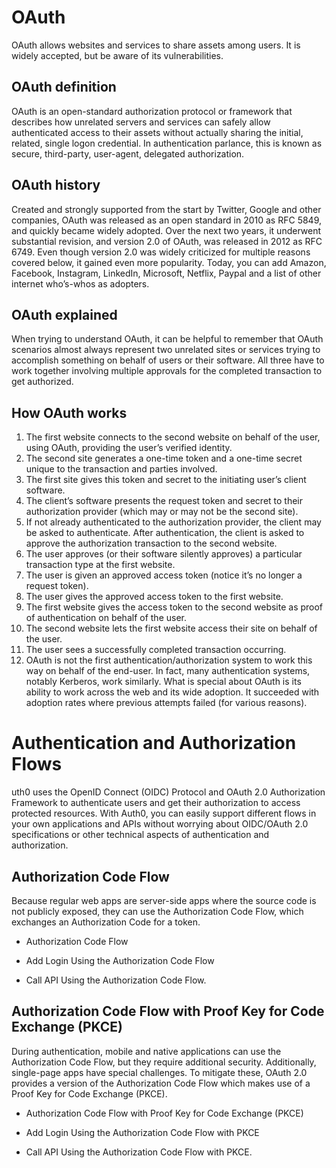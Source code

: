 # OAuth
OAuth allows websites and services to share assets among users. It is widely accepted, but be aware of its vulnerabilities.
## OAuth definition
OAuth is an open-standard authorization protocol or framework that describes how unrelated servers and services can safely allow authenticated access to their assets without actually sharing the initial, related, single logon credential. In authentication parlance, this is known as secure, third-party, user-agent, delegated authorization.
## OAuth history
Created and strongly supported from the start by Twitter, Google and other companies, OAuth was released as an open standard in 2010 as RFC 5849, and quickly became widely adopted. Over the next two years, it underwent substantial revision, and version 2.0 of OAuth, was released in 2012 as RFC 6749. Even though version 2.0 was widely criticized for multiple reasons covered below, it gained even more popularity. Today, you can add Amazon, Facebook, Instagram, LinkedIn, Microsoft, Netflix, Paypal and a list of other internet who’s-whos as adopters.
## OAuth explained
When trying to understand OAuth, it can be helpful to remember that OAuth scenarios almost always represent two unrelated sites or services trying to accomplish something on behalf of users or their software. All three have to work together involving multiple approvals for the completed transaction to get authorized.
## How OAuth works
1. The first website connects to the second website on behalf of the user, using OAuth, providing the user’s verified identity.
1. The second site generates a one-time token and a one-time secret unique to the transaction and parties involved.
1. The first site gives this token and secret to the initiating user’s client software.
1. The client’s software presents the request token and secret to their authorization provider (which may or may not be the second site).
1. If not already authenticated to the authorization provider, the client may be asked to authenticate. After authentication, the client is asked to approve the authorization transaction to the second website.
1. The user approves (or their software silently approves) a particular transaction type at the first website.
1. The user is given an approved access token (notice it’s no longer a request token).
1. The user gives the approved access token to the first website.
1. The first website gives the access token to the second website as proof of authentication on behalf of the user.
1. The second website lets the first website access their site on behalf of the user.
1. The user sees a successfully completed transaction occurring.
1. OAuth is not the first authentication/authorization system to work this way on behalf of the end-user. In fact, many authentication systems, notably Kerberos, work similarly. What is special about OAuth is its ability to work across the web and its wide adoption. It succeeded with adoption rates where previous attempts failed (for various reasons).

# Authentication and Authorization Flows
uth0 uses the OpenID Connect (OIDC) Protocol and OAuth 2.0 Authorization Framework to authenticate users and get their authorization to access protected resources. With Auth0, you can easily support different flows in your own applications and APIs without worrying about OIDC/OAuth 2.0 specifications or other technical aspects of authentication and authorization.

## Authorization Code Flow

Because regular web apps are server-side apps where the source code is not publicly exposed, they can use the Authorization Code Flow, which exchanges an Authorization Code for a token.

- Authorization Code Flow

- Add Login Using the Authorization Code Flow

- Call API Using the Authorization Code Flow.

## Authorization Code Flow with Proof Key for Code Exchange (PKCE)
During authentication, mobile and native applications can use the Authorization Code Flow, but they require additional security. Additionally, single-page apps have special challenges. To mitigate these, OAuth 2.0 provides a version of the Authorization Code Flow which makes use of a Proof Key for Code Exchange (PKCE).

- Authorization Code Flow with Proof Key for Code Exchange (PKCE)

- Add Login Using the Authorization Code Flow with PKCE

- Call API Using the Authorization Code Flow with PKCE.